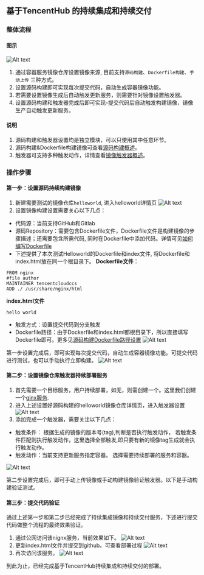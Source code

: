 ## 基于TencentHub 的持续集成和持续交付
### 整体流程
#### 图示

![Alt text][tencenthubcicd]
1. 通过容器服务镜像仓库设置镜像来源, 目前支持`源码构建`、`Dockerfile构建`、`手动上传` 三种方式。
2. 设置源码构建即可实现每次提交代码，自动生成容器镜像功能。
3. 若需要设置镜像生成后自动触发更新服务，则需要针对镜像设置触发器。
4. 设置源码构建和触发器完成后即可实现-提交代码后自动触发构建镜像，镜像生产自动触发更新服务。

#### 说明
1. 源码构建和触发器设置均是独立模块，可以只使用其中任意环节。
2. 源码构建&Dockerfile构建镜像可查看[源码构建概述](http://tce.fsphere.cn/document/product/457/10151)。
3. 触发器可支持多种触发动作，详情查看[镜像触发器概述](http://tce.fsphere.cn/document/product/457/10155)。

### 操作步骤
#### 第一步：设置源码持续构建镜像
1. 新建需要测试的镜像仓库`helloworld`, 进入helloworld详情页
![Alt text][step1]
2. 设置镜像构建设置需要关心以下几点：

 - 代码源：当前支持GitHub和Gitlab
 - 源码Repository：需要包含Dockerfile文件，Dockerfile文件是构建镜像的步骤描述；还需要包含所需代码, 同时在Dockerfile中添加代码。详情可见[如何编写Dockerfile](http://tce.fsphere.cn/document/product/457/9115#dockerfile-.E8.87.AA.E5.8A.A8.E7.BC.96.E8.AF.91.E7.94.9F.E6.88.90.EF.BC.88.E6.8E.A8.E8.8D.90.E4.BD.BF.E7.94.A8.EF.BC.89)
 - 下述提供了本次测试Helloworld的Dockerfile和index文件, 将Dockerfile和index.html放在同一个根目录下。
 **Dockerfile文件**：
```shell
FROM nginx
#file author
MAINTAINER tencentcloudccs
ADD ./ /usr/share/nginx/html
```
**index.html文件**
```shell
hello world
```
- 触发方式：设置提交代码到分支触发
- Dockerfile路径：由于Dockerfile和index.html都根目录下，所以直接填写Dockerfile即可。更多见[源码构建Dockerfile路径设置](http://tce.fsphere.cn/document/product/457/10618)
![Alt text][step2]

第一步设置完成后，即可实现每次提交代码，自动生成容器镜像功能。可提交代码进行测试，也可以手动执行立即构建。
![Alt text][step3]

#### 第二步：设置镜像仓库触发器持续部署服务
1. 首先需要一个目标服务，用户持续部署，如无，则需创建一个。这里我们创建一个[ginx服务](http://tce.fsphere.cn/document/product/457/7851). 
2. 进入上述设置好源码构建的helloworld镜像仓库详情页，进入触发器设置
![Alt text][step4]
3. 添加完成一个触发器，需要关注以下几点：

- 触发条件： 根据生成的镜像的版本号(tag),判断是否执行触发动作， 若触发条件匹配则执行触发动作，这里选择全部触发,即只要有新的镜像tag生成就会执行触发动作。
- 触发动作：当前支持更新服务指定容器。 选择需要持续部署的服务和容器。

![Alt text][step5]

第二步设置完成后，即可手动上传镜像或手动构建镜像验证触发器。以下是手动构建验证测试。
#### 第三步：提交代码验证
通过上述第一步和第二步已经完成了持续集成镜像和持续交付服务，下述进行提交代码做整个流程的最终效果验证。
1. 通过公网访问该nignx服务，当前效果如下。
![Alt text][step6]
2. 更新index.html文件并提交到github。可查看部署过程
![Alt text][step7]
3. 再次访问该服务。
![Alt text][step8]

到此为止，已经完成基于TencentHub持续集成和持续交付的部署。


[tencenthubcicd]:https://mc.qcloudimg.com/static/img/34c83b4280eb33e35197083330dbad7d/%7BE5F1B207-719E-4F6D-B0AB-D390CED90D22%7D.png

[step1]:https://mc.qcloudimg.com/static/img/9b6de96e4af4dfa36e31e0f5608033e4/%7B8657D57E-E403-4E63-B5EC-894CF5BC864E%7D.png

[step2]:https://mc.qcloudimg.com/static/img/17fcb5e01643d923bb6ea15e83eef439/step2.png

[step3]:https://mc.qcloudimg.com/static/img/1f9872b83b828d91bc2df9a7fb2fe08f/%7B8EA0E3A0-0A0A-451A-85BC-AEF63B74406E%7D.png

[step4]:https://mc.qcloudimg.com/static/img/2c8746f2d4d3c317a3a5afbfd1ed0469/%7BC573A8FF-341A-40DD-A6F3-28D2F0E3EC6B%7D.png

[step5]:https://mc.qcloudimg.com/static/img/46a872c20298deb9d8877e13bfc482a3/%7B29136692-0878-4F89-A14A-6BE54C200129%7D.png

[step6]: https://mc.qcloudimg.com/static/img/f79a067501bb84f32344413000a692c4/%7B90C6BA00-8B63-4194-9FBA-6B60336F584D%7D.png

[step7]:https://mc.qcloudimg.com/static/img/7336d8db7e93d20f2771b4ce31d62a8d/%7B43F6A977-2B44-498B-85A7-B7CA55510738%7D.png

[step8]:https://mc.qcloudimg.com/static/img/4b3e5492bcaa316aba457b1b141ce90b/%7BA5FB88F5-697E-468C-9732-E1893D932875%7D.png
